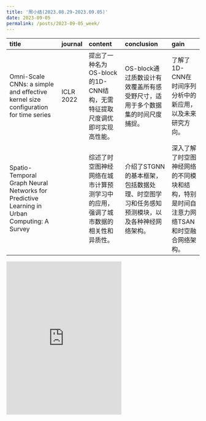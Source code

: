 ```yaml
---
title: '周小结(2023.08.29-2023.09.05)'
date: 2023-09-05
permalink: /posts/2023-09-05_week/
---
```

| title                                                                                      | journal   | content                                                                          | conclusion                                                                                | gain                                                                                     |
|:-------------------------------------------------------------------------------------------|:----------|:---------------------------------------------------------------------------------|:------------------------------------------------------------------------------------------|:-----------------------------------------------------------------------------------------|
| Omni-Scale CNNs: a simple and effective kernel size configuration for time series          | ICLR 2022 | 提出了一种名为OS-block的1D-CNN结构，无需特征提取尺度调优即可实现高性能。         | OS-block通过质数设计有效覆盖所有感受野尺寸，适用于多个数据集的时间尺度捕捉。              | 了解了1D-CNN在时间序列分析中的新应用，以及未来研究方向。                                 |
| Spatio-Temporal Graph Neural Networks for Predictive Learning in Urban Computing: A Survey |           | 综述了时空图神经网络在城市计算预测学习中的应用，强调了城市数据的相关性和异质性。 | 介绍了STGNN的基本框架，包括数据处理、时空图学习和任务感知预测模块，以及各种神经网络架构。 | 深入了解了时空图神经网络的不同模块和结构，特别是时间自注意力网络TSAN和时空融合网络架构。 |

<embed src="http://127.0.0.1:4000/files/post/2023-09-05-week.pdf" type="application/pdf" height="400px" />
    